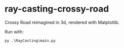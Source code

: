 # ray-casting-crossy-road

Crossy Road reimagined in 3d, rendered with Matplotlib.

Run with:
```python
py .\RayCasting\main.py
```
